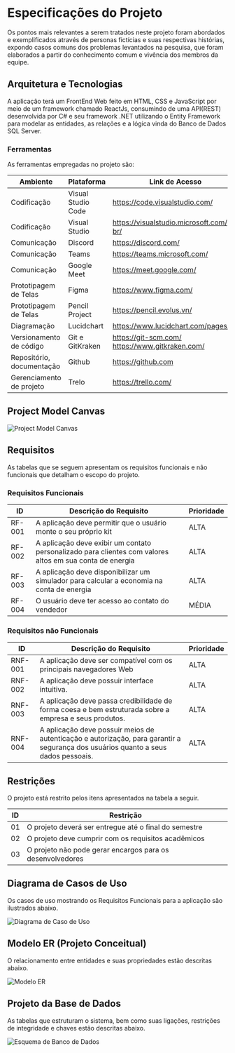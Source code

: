 # Especificações do Projeto

Os pontos mais relevantes a serem tratados neste projeto foram abordados e exemplificados através de personas fictícias e suas respectivas histórias, expondo casos comuns dos problemas levantados na pesquisa, que foram elaborados a partir do conhecimento comum e vivência dos membros da equipe.

## Arquitetura e Tecnologias

A aplicação terá um FrontEnd Web feito em HTML, CSS e JavaScript por meio de um framework chamado ReactJs, consumindo de uma API(REST) desenvolvida por C# e seu framework .NET utilizando o Entity Framework para modelar as entidades, as relações e a lógica vinda do Banco de Dados SQL Server.

### Ferramentas

As ferramentas empregadas no projeto são:

| Ambiente                  | Plataforma         | Link de Acesso                                  |
| ------------------------- | ------------------ | ----------------------------------------------- |
| Codificação               | Visual Studio Code | https://code.visualstudio.com/                  |
| Codificação               | Visual Studio      | https://visualstudio.microsoft.com/pt-br/       |
| Comunicação               | Discord            | https://discord.com/                            |
| Comunicação               | Teams              | https://teams.microsoft.com/                    |
| Comunicação               | Google Meet        | https://meet.google.com/                        |
| Prototipagem de Telas     | Figma              | https://www.figma.com/                          |
| Prototipagem de Telas     | Pencil Project     | https://pencil.evolus.vn/                       |
| Diagramação               | Lucidchart         | https://www.lucidchart.com/pages/pt             |
| Versionamento de código   | Git e GitKraken    | https://git-scm.com/ https://www.gitkraken.com/ |
| Repositório, documentação | Github             | https://github.com                              |
| Gerenciamento de projeto  | Trelo              | https://trello.com/                             |

## Project Model Canvas

![Project Model Canvas](../docs/img/project_model_canvas.png)

## Requisitos

As tabelas que se seguem apresentam os requisitos funcionais e não funcionais que detalham o escopo do projeto.

### Requisitos Funcionais

| ID     | Descrição do Requisito                                                                                   | Prioridade |
| ------ | -------------------------------------------------------------------------------------------------------- | ---------- |
| RF-001 | A aplicação deve permitir que o usuário monte o seu próprio kit                                          | ALTA       |
| RF-002 | A aplicação deve exibir um contato personalizado para clientes com valores altos em sua conta de energia | ALTA       |
| RF-003 | A aplicação deve disponibilizar um simulador para calcular a economia na conta de energia                | ALTA       |
| RF-004 | O usuário deve ter acesso ao contato do vendedor                                                         | MÉDIA      |

### Requisitos não Funcionais

| ID      | Descrição do Requisito                                                                                 | Prioridade |
| ------- | ------------------------------------------------------------------------------------------------------ | ---------- |
| RNF-001 | A aplicação deve ser compatível com os principais navegadores Web                                      | ALTA       |
| RNF-002 | A aplicação deve possuir interface intuitiva.                                                          | ALTA       |
| RNF-003 | A aplicação deve passa credibilidade de forma coesa e bem estruturada sobre a empresa e seus produtos. | ALTA       |
| RNF-004 | A aplicação deve possuir meios de autenticação e autorização, para garantir a segurança dos usuários quanto a seus dados pessoais. | ALTA       |

## Restrições

O projeto está restrito pelos itens apresentados na tabela a seguir.

| ID  | Restrição                                                 |
| --- | --------------------------------------------------------- |
| 01  | O projeto deverá ser entregue até o final do semestre     |
| 02  | O projeto deve cumprir com os requisitos acadêmicos       |
| 03  | O projeto não pode gerar encargos para os desenvolvedores |

## Diagrama de Casos de Uso

Os casos de uso mostrando os Requisitos Funcionais para a aplicação são ilustrados abaixo.

![Diagrama de Caso de Uso](../docs/img/diagrama_caso_de_uso.png)

## Modelo ER (Projeto Conceitual)

O relacionamento entre entidades e suas propriedades estão descritas abaixo.

![Modelo ER](../docs/img/modelo_er.png)

## Projeto da Base de Dados

As tabelas que estruturam o sistema, bem como suas ligações, restrições de integridade e chaves estão descritas abaixo.

![Esquema de Banco de Dados](../docs/img/esquema_banco_de_dados.png)
